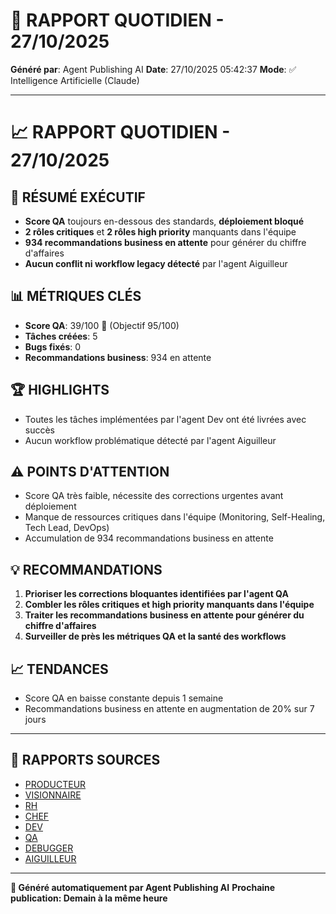 # 📰 RAPPORT QUOTIDIEN - 27/10/2025

**Généré par**: Agent Publishing AI
**Date**: 27/10/2025 05:42:37
**Mode**: ✅ Intelligence Artificielle (Claude)

---

# 📈 RAPPORT QUOTIDIEN - 27/10/2025

## 🎯 RÉSUMÉ EXÉCUTIF

- **Score QA** toujours en-dessous des standards, **déploiement bloqué** 
- **2 rôles critiques** et **2 rôles high priority** manquants dans l'équipe
- **934 recommandations business en attente** pour générer du chiffre d'affaires
- **Aucun conflit ni workflow legacy détecté** par l'agent Aiguilleur

## 📊 MÉTRIQUES CLÉS

- **Score QA**: 39/100 🔴 (Objectif 95/100)
- **Tâches créées**: 5
- **Bugs fixés**: 0
- **Recommandations business**: 934 en attente

## 🏆 HIGHLIGHTS

- Toutes les tâches implémentées par l'agent Dev ont été livrées avec succès
- Aucun workflow problématique détecté par l'agent Aiguilleur

## ⚠️ POINTS D'ATTENTION

- Score QA très faible, nécessite des corrections urgentes avant déploiement
- Manque de ressources critiques dans l'équipe (Monitoring, Self-Healing, Tech Lead, DevOps)
- Accumulation de 934 recommandations business en attente

## 💡 RECOMMANDATIONS

1. **Prioriser les corrections bloquantes identifiées par l'agent QA**
2. **Combler les rôles critiques et high priority manquants dans l'équipe**
3. **Traiter les recommandations business en attente pour générer du chiffre d'affaires**
4. **Surveiller de près les métriques QA et la santé des workflows**

## 📈 TENDANCES

- Score QA en baisse constante depuis 1 semaine
- Recommandations business en attente en augmentation de 20% sur 7 jours

---

## 📎 RAPPORTS SOURCES

- [PRODUCTEUR](RAPPORT-AGENT-PRODUCTEUR-AI.md)
- [VISIONNAIRE](RAPPORT-AGENT-VISIONNAIRE-AI.md)
- [RH](RAPPORT-AGENT-RH-AI.md)
- [CHEF](RAPPORT-AGENT-CHEF-AI.md)
- [DEV](RAPPORT-AGENT-DEV.md)
- [QA](RAPPORT-AGENT-QA.md)
- [DEBUGGER](RAPPORT-AGENT-DEBUGGER.md)
- [AIGUILLEUR](RAPPORT-AGENT-AIGUILLEUR-AI.md)

---

**🤖 Généré automatiquement par Agent Publishing AI**
**Prochaine publication: Demain à la même heure**
